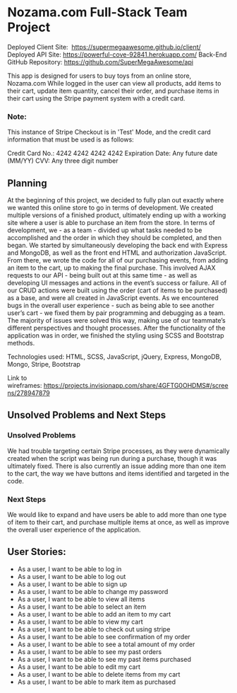 # Nozama.com Full-Stack Team Project

Deployed Client Site:  https://supermegaawesome.github.io/client/ Deployed API Site: https://powerful-cove-92841.herokuapp.com/
Back-End GitHub Repository: https://github.com/SuperMegaAwesome/api

This app is designed for users to buy toys from an online store, Nozama.com
While logged in the user can view all products, add items to their cart, update item quantity, cancel their order, and purchase items in their cart using the Stripe payment system with a credit card.

### Note:

This instance of Stripe Checkout is in 'Test' Mode, and the credit card information that must be used is as follows:

Credit Card No.: 4242 4242 4242 4242
Expiration Date: Any future date (MM/YY)
CVV: Any three digit number

## Planning

At the beginning of this project, we decided to fully plan out exactly where we wanted this online store to go in terms of development.
We created multiple versions of a finished product, ultimately ending up with a working site where a user is able to purchase an item from the store.
In terms of development, we - as a team - divided up what tasks needed to be accomplished and the order in which they should be completed, and then began. We started by simultaneously developing the back end with Express and MongoDB, as well as the front end HTML and authorization JavaScript.
From there, we wrote the code for all of our purchasing events, from adding an item to the cart, up to making the final purchase. This involved AJAX requests to our API - being built out at this same time - as well as developing UI messages and actions in the event’s success or failure.
All of our CRUD actions were built using the order (cart of items to be purchased) as a base, and were all created in JavaScript events.
As we encountered bugs in the overall user experience - such as being able to see another user’s cart - we fixed them by pair programming and debugging as a team. The majority of issues were solved this way, making use of our teammate’s different perspectives and thought processes.
After the functionality of the application was in order, we finished the styling using SCSS and Bootstrap methods.

Technologies used: HTML, SCSS, JavaScript, jQuery, Express, MongoDB, Mongo, Stripe, Bootstrap

Link to wireframes: https://projects.invisionapp.com/share/4GFTG0OHDMS#/screens/278947879

## Unsolved Problems and Next Steps

### Unsolved Problems
We had trouble targeting certain Stripe processes, as they were dynamically created when the script was being run during a purchase, though it was ultimately fixed.
There is also currently an issue adding more than one item to the cart, the way we have buttons and items identified and targeted in the code.

### Next Steps
We would like to expand and have users be able to add more than one type of item to their cart, and purchase multiple items at once, as well as improve the overall user experience of the application.

## User Stories:

* As a user, I want to be able to log in
* As a user, I want to be able to log out
* As a user, I want to be able to sign up
* As a user, I want to be able to change my password
* As a user, I want to be able to view all items
* As a user, I want to be able to select an item
* As a user, I want to be able to add an item to my cart
* As a user, I want to be able to view my cart
* As a user, I want to be able to check out using stripe
* As a user, I want to be able to see confirmation of my order
* As a user, I want to be able to see a total amount of my order
* As a user, I want to be able to see my past orders
* As a user, I want to be able to see my past items purchased
* As a user, I want to be able to edit my cart
* As a user, I want to be able to delete items from my cart
* As a user, I want to be able to mark item as purchased
